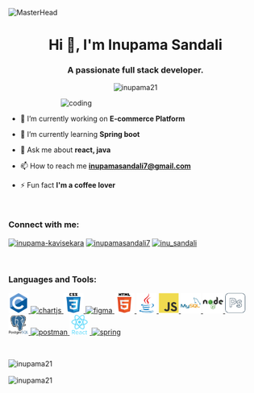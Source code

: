 
<!--![MasterHead](https://camo.githubusercontent.com/aa9557de6bb009b4805f61f8a5861882dc6593d297ad0d13243028f309d25259/68747470733a2f2f7374617469632e70696e676361702e636f6d2f66696c65732f323032322f31322f30353037323730372f636861744750542d4769744875622d62616e6e65722e6a7067)-->

![MasterHead](https://user-images.githubusercontent.com/66934377/223913733-deb1d974-787d-43c4-b60d-eff538aa161e.gif)

<h1 align="center">Hi 👋, I'm Inupama Sandali</h1>
<h3 align="center">A passionate full stack developer.</h3>
<!-- <img align="right" alt="coding" height="200" width="300" src="https://cdn.dribbble.com/users/4055494/screenshots/15215756/media/d2b66c4ca0192aa26d103448b3d1518b.gif"> -->
<p align="center"> <img src="https://komarev.com/ghpvc/?username=inupama21&label=Profile%20views&color=0e75b6&style=flat" alt="inupama21" /> </p>

 <img align="right" alt="coding" width="400" src="https://i.pinimg.com/originals/e7/26/c7/e726c74ac081eed50feee1433d12c998.gif"> <br>
 
- 🔭 I’m currently working on **E-commerce Platform**

- 🌱 I’m currently learning **Spring boot**

- 💬 Ask me about **react, java**

- 📫 How to reach me **inupamasandali7@gmail.com**

- ⚡ Fun fact **I'm a coffee lover**

<br>
<h3 align="left">Connect with me:</h3>
<p align="left">
<a href="https://linkedin.com/in/inupama-kavisekara" target="blank"><img align="center" src="https://raw.githubusercontent.com/rahuldkjain/github-profile-readme-generator/master/src/images/icons/Social/linked-in-alt.svg" alt="inupama-kavisekara" height="30" width="40" /></a>
<a href="https://www.hackerrank.com/inupamasandali7" target="blank"><img align="center" src="https://raw.githubusercontent.com/rahuldkjain/github-profile-readme-generator/master/src/images/icons/Social/hackerrank.svg" alt="inupamasandali7" height="30" width="40" /></a>
<a href="https://instagram.com/inu_sandali" target="blank"><img align="center" src="https://raw.githubusercontent.com/rahuldkjain/github-profile-readme-generator/master/src/images/icons/Social/instagram.svg" alt="inu_sandali" height="30" width="40" /></a>
</p>
<br>
<h3 align="left">Languages and Tools:</h3>
<p align="left"> <a href="https://www.cprogramming.com/" target="_blank" rel="noreferrer"> <img src="https://raw.githubusercontent.com/devicons/devicon/master/icons/c/c-original.svg" alt="c" width="40" height="40"/> </a> <a href="https://www.chartjs.org" target="_blank" rel="noreferrer"> <img src="https://www.chartjs.org/media/logo-title.svg" alt="chartjs" width="40" height="40"/> </a> <a href="https://www.w3schools.com/css/" target="_blank" rel="noreferrer"> <img src="https://raw.githubusercontent.com/devicons/devicon/master/icons/css3/css3-original-wordmark.svg" alt="css3" width="40" height="40"/> </a> <a href="https://www.figma.com/" target="_blank" rel="noreferrer"> <img src="https://www.vectorlogo.zone/logos/figma/figma-icon.svg" alt="figma" width="40" height="40"/> </a> <a href="https://www.w3.org/html/" target="_blank" rel="noreferrer"> <img src="https://raw.githubusercontent.com/devicons/devicon/master/icons/html5/html5-original-wordmark.svg" alt="html5" width="40" height="40"/> </a> <a href="https://www.java.com" target="_blank" rel="noreferrer"> <img src="https://raw.githubusercontent.com/devicons/devicon/master/icons/java/java-original.svg" alt="java" width="40" height="40"/> </a> <a href="https://developer.mozilla.org/en-US/docs/Web/JavaScript" target="_blank" rel="noreferrer"> <img src="https://raw.githubusercontent.com/devicons/devicon/master/icons/javascript/javascript-original.svg" alt="javascript" width="40" height="40"/> </a> <a href="https://www.mysql.com/" target="_blank" rel="noreferrer"> <img src="https://raw.githubusercontent.com/devicons/devicon/master/icons/mysql/mysql-original-wordmark.svg" alt="mysql" width="40" height="40"/> </a> <a href="https://nodejs.org" target="_blank" rel="noreferrer"> <img src="https://raw.githubusercontent.com/devicons/devicon/master/icons/nodejs/nodejs-original-wordmark.svg" alt="nodejs" width="40" height="40"/> </a> <a href="https://www.photoshop.com/en" target="_blank" rel="noreferrer"> <img src="https://raw.githubusercontent.com/devicons/devicon/master/icons/photoshop/photoshop-line.svg" alt="photoshop" width="40" height="40"/> </a> <a href="https://www.postgresql.org" target="_blank" rel="noreferrer"> <img src="https://raw.githubusercontent.com/devicons/devicon/master/icons/postgresql/postgresql-original-wordmark.svg" alt="postgresql" width="40" height="40"/> </a> <a href="https://postman.com" target="_blank" rel="noreferrer"> <img src="https://www.vectorlogo.zone/logos/getpostman/getpostman-icon.svg" alt="postman" width="40" height="40"/> </a> <a href="https://reactjs.org/" target="_blank" rel="noreferrer"> <img src="https://raw.githubusercontent.com/devicons/devicon/master/icons/react/react-original-wordmark.svg" alt="react" width="40" height="40"/> </a> <a href="https://spring.io/" target="_blank" rel="noreferrer"> <img src="https://www.vectorlogo.zone/logos/springio/springio-icon.svg" alt="spring" width="40" height="40"/> </a> </p>
<br>
<p><img align="center" src="https://github-readme-stats.vercel.app/api/top-langs?username=inupama21&show_icons=true&locale=en&layout=compact" alt="inupama21" /></p>

<p><img align="center" src="https://github-readme-streak-stats.herokuapp.com/?user=inupama21&" alt="inupama21" /></p>

